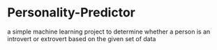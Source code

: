 # Personality-Predictor
a simple machine learning project to determine whether a person is an introvert or extrovert based on the given set of data
